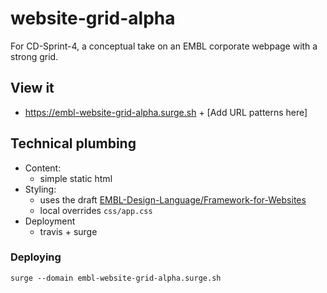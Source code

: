 # website-grid-alpha
For CD-Sprint-4, a conceptual take on an EMBL corporate webpage with a strong grid.

## View it
- https://embl-website-grid-alpha.surge.sh + [Add URL patterns here]

## Technical plumbing

- Content:
  - simple static html
- Styling:
  - uses the draft [EMBL-Design-Language/Framework-for-Websites](https://github.com/EMBL-Design-Language/Framework-for-Websites)
  - local overrides `css/app.css`
- Deployment
  - travis + surge

### Deploying
`surge --domain embl-website-grid-alpha.surge.sh`
